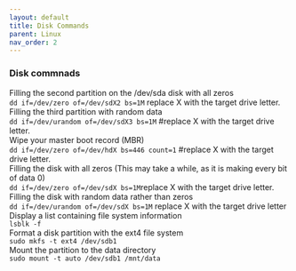 ```yaml
---
layout: default
title: Disk Commands
parent: Linux
nav_order: 2
---
```

### Disk commnads

Filling the second partition on the /dev/sda disk with all zeros  
```dd if=/dev/zero of=/dev/sdX2 bs=1M``` replace X with the target drive letter.  
Filling the third partition with random data  
```dd if=/dev/urandom of=/dev/sdX3 bs=1M``` #replace X with the target drive letter.  
Wipe your master boot record (MBR)  
```dd if=/dev/zero of=/dev/hdX bs=446 count=1``` #replace X with the target drive letter.  
Filling the disk with all zeros (This may take a while, as it is making every bit of data 0)  
```dd if=/dev/zero of=/dev/sdX bs=1M```replace X with the target drive letter.  
Filling the disk with random data rather than zeros   
```dd if=/dev/urandom of=/dev/sdX bs=1M``` replace X with the target drive letter   
Display a list containing file system information  
```lsblk -f```   
Format a disk partition with the ext4 file system  
```sudo mkfs -t ext4 /dev/sdb1```   
Mount the partition to the data directory  
```sudo mount -t auto /dev/sdb1 /mnt/data```   
